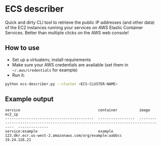 # ECS describer

Quick and dirty CLI tool to retrieve the public IP addresses (and other data) of the EC2 instances running your services on AWS Elastic Container Services.
Better than multiple clicks on the AWS web console!

## How to use
* Set up a virtualenv, install requirements
* Make sure your AWS credentials are available (set them in `~/.aws/credentials` for example)
* Run it:
```bash
python ecs-describer.py --cluster <ECS-CLUSTER-NAME>
```

## Example output

```
service                                    container          image                                                                               ec2_ip
-----------------------------------------  -----------------  ----------------------------------------------------------------------------------  --------------
service:example                            example            123.dkr.ecr.us-west-2.amazonaws.com/org/example:aabbcc                              19.24.126.21
```
